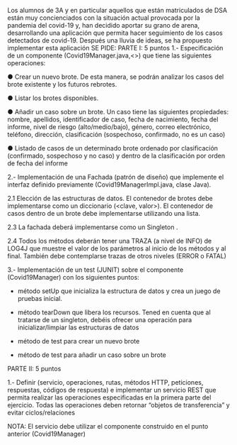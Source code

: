 Los alumnos de 3A y en particular aquellos que están matriculados de DSA están muy
concienciados con la situación actual provocada por la pandemia del covid-19 y, han decidido
aportar su grano de arena, desarrollando una aplicación que permita hacer seguimiento de los
casos detectados de covid-19.
Después una lluvia de ideas, se ha propuesto implementar esta aplicación
SE PIDE:
PARTE I: 5 puntos
1.- Especificación de un componente (Covid19Manager.java,<<interfaz>>) que tiene las
siguientes operaciones:

● Crear un nuevo brote. De esta manera, se podrán analizar los casos del brote
existente y los futuros rebrotes.

● Listar los brotes disponibles.

● Añadir un caso sobre un brote. Un caso tiene las siguientes propiedades:
nombre, apellidos, identificador de caso, fecha de nacimiento, fecha del informe, nivel
de riesgo (alto/medio/bajo), género, correo electrónico, teléfono, dirección, clasificación
(sospechoso, confirmado, no es un caso)

● Listado de casos de un determinado brote ordenado por clasificación (confirmado,
sospechoso y no caso) y dentro de la clasificación por orden de fecha del informe

2.- Implementación de una Fachada (patrón de diseño) que implemente el interfaz
definido previamente (Covid19ManagerImpl.java, clase Java).

2.1 Elección de las estructuras de datos. El contenedor de brotes debe
implementarse como un diccionario (<clave, valor>). El contenedor de casos
dentro de un brote debe implementarse utilizando una lista.

2.3 La fachada deberá implementarse como un Singleton .

2.4 Todos los métodos deberán tener una TRAZA (a nivel de INFO) de LOG4J
que muestre el valor de los parámetros al inicio de los métodos y al final.
También debe contemplarse trazas de otros niveles (ERROR o FATAL)

3.- Implementación de un test (JUNIT) sobre el componente (Covid19Manager) con los
siguientes puntos:

- método setUp que inicializa la estructura de datos y crea un juego de pruebas
inicial.

- método tearDown que libera los recursos. Tened en cuenta que al tratarse de
un singleton, debéis ofrecer una operación para inicializar/limpiar las estructuras de
datos

- método de test para crear un nuevo brote

- método de test para añadir un caso sobre un brote

PARTE II: 5 puntos

1.- Definir (servicio, operaciones, rutas, métodos HTTP, peticiones, respuestas, códigos
de respuesta) e implementar un servicio REST que permita realizar las operaciones
especificadas en la primera parte del ejercicio. Todas las operaciones deben retornar
“objetos de transferencia” y evitar ciclos/relaciones

NOTA: El servicio debe utilizar el componente construido en el punto anterior
(Covid19Manager)

